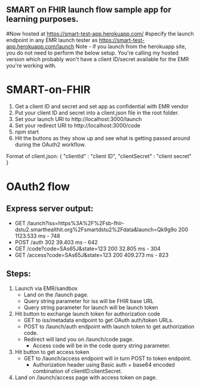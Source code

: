 ## SMART on FHIR launch flow sample app for learning purposes.
#Now hosted at https://smart-test-app.herokuapp.com/
#specify the launch endpoint in any EMR launch tester as https://smart-test-app.herokuapp.com/launch
Note - if you launch from the herokuapp site, you do not need to perform the below setup.  You're calling my hosted version which probably won't have a client ID/secret available for the EMR you're working with.

# SMART-on-FHIR
1. Get a client ID and secret and set app as confidential with EMR vendor
2. Put your client ID and secret into a client.json file in the root folder.
3. Set your launch URI to http://localhost:3000/launch
4. Set your redirect URI to http://localhost:3000/code
5. npm start
6. Hit the buttons as they show up and see what is getting passed around during the OAuth2 workflow.

Format of client.json:
{
    "clientId" : "client ID",
    "clientSecret" : "client secret"
}

# OAuth2 flow

## Express server output:
* GET /launch?iss=https%3A%2F%2Fsb-fhir-dstu2.smarthealthit.org%2Fsmartdstu2%2Fdata&launch=Qk9g9o 200 1123.533 ms - 748
* POST /auth 302 39.403 ms - 642
* GET /code?code=SAs65J&state=123 200 32.805 ms - 304
* GET /access?code=SAs65J&state=123 200 409.273 ms - 823

## Steps:
1. Launch via EMR/sandbox
    * Land on the /launch page.
    * Query string parameter for iss will be FHIR base URL
    * Query string parameter for launch will be launch token
2. Hit button to exchange launch token for authorization code
    * GET to iss/metadata endpoint to get OAuth auth/token URLs.
    * POST to /launch/auth endpoint with launch token to get authorization code.
    * Redirect will land you on /launch/code page.
        * Access code will be in the code query string parameter.
3. Hit button to get access token
    * GET to /launch/access endpoint will in turn POST to token endpoint.
        * Authorization header using Basic auth + base64 encoded combination of clientID:clientSecret.
4. Land on /launch/access page with access token on page.
